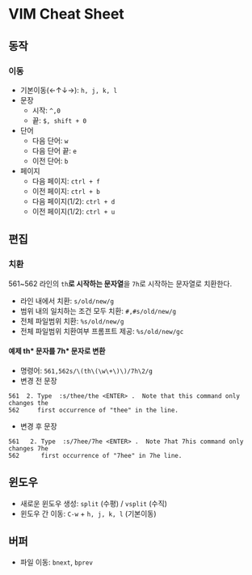 # VIM Cheat Sheet

## 동작

### 이동

* 기본이동(←↑↓→): `h, j, k, l`
* 문장
  * 시작: `^,0`
  * 끝: `$, shift + 0`
* 단어
  * 다음 단어: `w`
  * 다음 단어 끝: `e`
  * 이전 단어: `b`
* 페이지
  * 다음 페이지: `ctrl + f`
  * 이전 페이지: `ctrl + b`
  * 다음 페이지(1/2): `ctrl + d`
  * 이전 페이지(1/2): `ctrl + u`

## 편집

### 치환

561~562 라인의 `th`**로 시작하는 문자열**을 `7h`로 시작하는 문자열로 치환한다.

* 라인 내에서 치환: `s/old/new/g`
* 범위 내의 일치하는 조건 모두 치환: `#,#s/old/new/g`
* 전체 파일범위 치환: `%s/old/new/g` 
* 전체 파일범위 치환여부 프롬프트 제공: `%s/old/new/gc` 

#### 예제 th* 문자를 7h* 문자로 변환

* 명령어: `561,562s/\(th\(\w\+\)\)/7h\2/g`
* 변경 전 문장

```vim
561  2. Type  :s/thee/the <ENTER> .  Note that this command only changes the
562     first occurrence of "thee" in the line.
```

* 변경 후 문장

```vim
561   2. Type  :s/7hee/7he <ENTER> .  Note 7hat 7his command only changes 7he
562      first occurrence of "7hee" in 7he line.
```

## 윈도우

* 새로운 윈도우 생성: `split` (수평) / `vsplit` (수직)
* 윈도우 간 이동: `C-w` + `h, j, k, l` (기본이동)

## 버퍼

* 파일 이동: `bnext`, `bprev`

